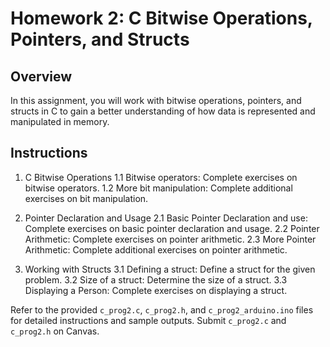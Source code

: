 # Homework 2: C Bitwise Operations, Pointers, and Structs

## Overview

In this assignment, you will work with bitwise operations, pointers, and structs in C to gain a better understanding of how data is represented and manipulated in memory.

## Instructions

1. C Bitwise Operations
   1.1 Bitwise operators: Complete exercises on bitwise operators.
   1.2 More bit manipulation: Complete additional exercises on bit manipulation.

2. Pointer Declaration and Usage
   2.1 Basic Pointer Declaration and use: Complete exercises on basic pointer declaration and usage.
   2.2 Pointer Arithmetic: Complete exercises on pointer arithmetic.
   2.3 More Pointer Arithmetic: Complete additional exercises on pointer arithmetic.

3. Working with Structs
   3.1 Defining a struct: Define a struct for the given problem.
   3.2 Size of a struct: Determine the size of a struct.
   3.3 Displaying a Person: Complete exercises on displaying a struct.

Refer to the provided `c_prog2.c`, `c_prog2.h`, and `c_prog2_arduino.ino` files for detailed instructions and sample outputs. Submit `c_prog2.c` and `c_prog2.h` on Canvas.
